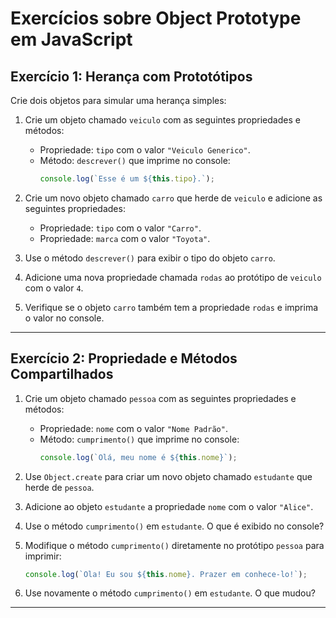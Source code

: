 # Exercícios sobre Object Prototype em JavaScript

## Exercício 1: Herança com Prototótipos

Crie dois objetos para simular uma herança simples:

1. Crie um objeto chamado `veiculo` com as seguintes propriedades e métodos:

    - Propriedade: `tipo` com o valor `"Veiculo Generico"`.
    - Método: `descrever()` que imprime no console:
        ```javascript
        console.log(`Esse é um ${this.tipo}.`);
        ```

2. Crie um novo objeto chamado `carro` que herde de `veiculo` e adicione as seguintes propriedades:

    - Propriedade: `tipo` com o valor `"Carro"`.
    - Propriedade: `marca` com o valor `"Toyota"`.

3. Use o método `descrever()` para exibir o tipo do objeto `carro`.

4. Adicione uma nova propriedade chamada `rodas` ao protótipo de `veiculo` com o valor `4`.

5. Verifique se o objeto `carro` também tem a propriedade `rodas` e imprima o valor no console.

---

## Exercício 2: Propriedade e Métodos Compartilhados

1. Crie um objeto chamado `pessoa` com as seguintes propriedades e métodos:

    - Propriedade: `nome` com o valor `"Nome Padrão"`.
    - Método: `cumprimento()` que imprime no console:
        ```javascript
        console.log(`Olá, meu nome é ${this.nome}`);
        ```

2. Use `Object.create` para criar um novo objeto chamado `estudante` que herde de `pessoa`.

3. Adicione ao objeto `estudante` a propriedade `nome` com o valor `"Alice"`.

4. Use o método `cumprimento()` em `estudante`. O que é exibido no console?

5. Modifique o método `cumprimento()` diretamente no protótipo `pessoa` para imprimir:

    ```javascript
    console.log(`Ola! Eu sou ${this.nome}. Prazer em conhece-lo!`);
    ```

6. Use novamente o método `cumprimento()` em `estudante`. O que mudou?

---
